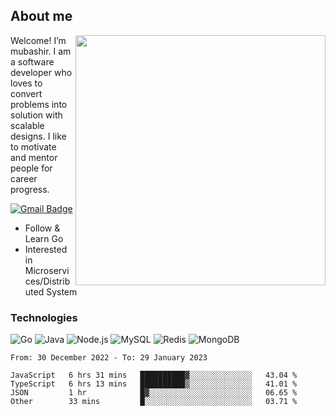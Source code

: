 ## About me

<img align="right" src="https://github-readme-stats-zhiwei-feng.vercel.app/api?username=mub4shir&show_icons=true" width="400" />

Welcome! I’m mubashir. I am a software developer who loves to convert problems into solution with scalable designs. I like to motivate and mentor people for career progress.

[![Gmail Badge](https://img.shields.io/badge/-mubashir11131719@gmail.com-c14438?style=flat-square&logo=Gmail&logoColor=white&link=mailto:mubashir11131719@gmail.com)](mailto:mubashir11131719@gmail.com)




- Follow & Learn Go
- Interested in Microservices/Distributed System


### Technologies
![Go](https://img.shields.io/badge/-Go-000000?style=flat-square&logo=go)
![Java](https://img.shields.io/badge/-Java-E34A86?style=flat-square&logo=java)
![Node.js](https://img.shields.io/badge/-Node.js-000000?style=flat-square&logo=node.js)
![MySQL](https://img.shields.io/badge/-MySQL-orange?style=flat-square&logo=MySQL)
![Redis](https://img.shields.io/badge/-Redis-black?style=flat-square&logo=Redis)
![MongoDB](https://img.shields.io/badge/-MongoDB-000000?style=flat-square&logo=mongodb)






<!--START_SECTION:waka-->

```text
From: 30 December 2022 - To: 29 January 2023

JavaScript   6 hrs 31 mins   ██████████▓░░░░░░░░░░░░░░   43.04 %
TypeScript   6 hrs 13 mins   ██████████▒░░░░░░░░░░░░░░   41.01 %
JSON         1 hr            █▓░░░░░░░░░░░░░░░░░░░░░░░   06.65 %
Other        33 mins         █░░░░░░░░░░░░░░░░░░░░░░░░   03.71 %
```

<!--END_SECTION:waka-->
</p>


